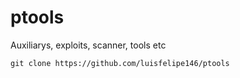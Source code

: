# ptools
Auxiliarys, exploits, scanner, tools etc

`git clone https://github.com/luisfelipe146/ptools`
